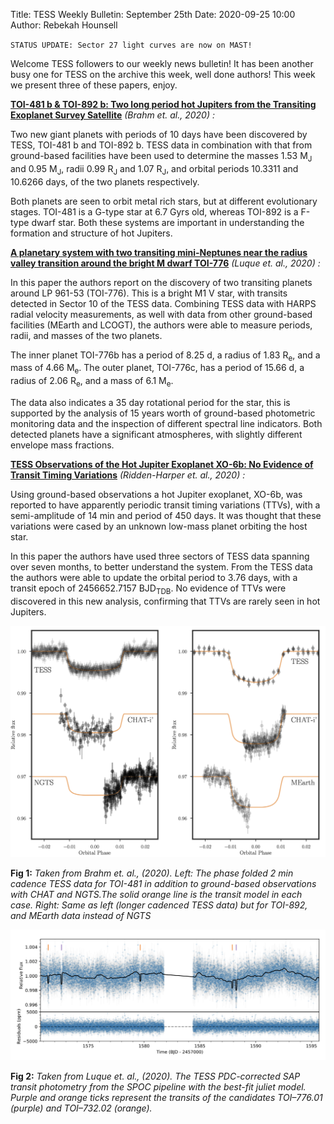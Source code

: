 Title: TESS Weekly Bulletin: September 25th
Date: 2020-09-25 10:00
Author: Rebekah Hounsell

`STATUS UPDATE: Sector 27 light curves are now on MAST!`

Welcome TESS followers to our weekly news bulletin! It has been another busy one for TESS on the archive this week, well done authors! This week we present three of these papers, enjoy.


**[TOI-481 b & TOI-892 b: Two long period hot Jupiters from the Transiting Exoplanet Survey Satellite](https://arxiv.org/abs/2009.08881)** *(Brahm et. al., 2020) :*

Two new giant planets with periods of 10 days have been discovered by TESS, TOI-481 b and TOI-892 b. TESS data in combination with that from ground-based facilities have been used to determine the masses 1.53 M<sub>J</sub> and 0.95 M<sub>J</sub>, radii 0.99 R<sub>J</sub> and 1.07 R<sub>J</sub>, and orbital periods 10.3311 and 10.6266 days, of the two planets respectively.

Both planets are seen to orbit metal rich stars, but at different evolutionary stages.  TOI-481 is a G-type star at  6.7 Gyrs old, whereas TOI-892 is a F-type dwarf star. Both these systems are important in understanding the formation and structure of hot Jupiters. 

**[A planetary system with two transiting mini-Neptunes near the radius valley transition around the bright M dwarf TOI-776](https://arxiv.org/abs/2009.08338)** *(Luque et. al., 2020) :*

In this paper the authors report on the discovery of two transiting planets around LP 961-53 (TOI-776). This is a bright M1 V star, with transits detected in Sector 10 of the TESS data. Combining TESS data with HARPS radial velocity measurements, as well with data from other ground-based facilities (MEarth and LCOGT), the authors were able to measure periods, radii, and masses of the two planets.

The inner planet TOI-776b has a period of 8.25 d, a radius of 1.83 R<sub>e</sub>, and a mass of 4.66 M<sub>e</sub>. The outer planet, TOI-776c, has a period of 15.66 d, a radius of 2.06 R<sub>e</sub>, and a mass of 6.1 M<sub>e</sub>.

The data also indicates a 35 day rotational period for the star, this is supported by the analysis of 15 years worth of ground-based photometric monitoring data and the inspection of different spectral line indicators. Both detected planets have a significant atmospheres, with slightly different envelope mass fractions. 

**[TESS Observations of the Hot Jupiter Exoplanet XO-6b: No Evidence of Transit Timing Variations](https://arxiv.org/abs/2009.10781)** *(Ridden-Harper et. al., 2020) :*

Using ground-based observations a hot Jupiter exoplanet, XO-6b, was reported to have apparently periodic transit timing variations (TTVs), with a semi-amplitude of 14 min and period of 450 days. It was thought that these variations were cased by an unknown low-mass planet orbiting the host star.

In this paper the authors have used three sectors of TESS data spanning over seven months, to better understand the system. From the TESS data the authors were able to update the orbital period to 3.76 days, with a transit epoch of 2456652.7157 BJD<sub>TDB</sub>. No evidence of TTVs were discovered in this new analysis, confirming that TTVs are rarely seen in hot Jupiters.


![Brahm](images/news/Brahm_2020.png)

**Fig 1:** *Taken from Brahm et. al., (2020). Left: The phase folded 2 min cadence TESS data for TOI-481 in addition to ground-based observations with CHAT and NGTS.The solid orange line is the transit model in each case. Right: Same as left (longer cadenced TESS data) but for TOI-892, and MEarth data instead of NGTS*

![Luque](images/news/Luque_2020.png)

**Fig 2:** *Taken from Luque et. al., (2020). The TESS PDC-corrected SAP transit photometry from the SPOC pipeline with the best-fit juliet model. Purple and orange ticks represent the transits of the candidates TOI–776.01 (purple) and TOI–732.02 (orange).*


